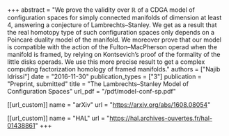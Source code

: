 +++
abstract = "We prove the validity over ℝ of a CDGA model of configuration spaces for simply connected manifolds of dimension at least 4, answering a conjecture of Lambrechts–Stanley. We get as a result that the real homotopy type of such configuration spaces only depends on a Poincaré duality model of the manifold. We moreover prove that our model is compatible with the action of the Fulton–MacPherson operad when the manifold is framed, by relying on Kontsevich’s proof of the formality of the little disks operads. We use this more precise result to get a complex computing factorization homology of framed manifolds."
authors = ["Najib Idrissi"]
date = "2016-11-30"
publication_types = ["3"]
publication = "Preprint, submitted"
title = "The Lambrechts–Stanley Model of Configuration Spaces"
url_pdf = "/pdf/model-conf-sp.pdf"

[[url_custom]]
name = "arXiv"
url = "https://arxiv.org/abs/1608.08054"

[[url_custom]]
name = "HAL"
url = "https://hal.archives-ouvertes.fr/hal-01438861"
+++

